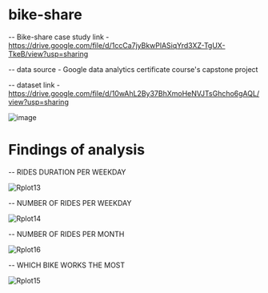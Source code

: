 # bike-share
-- Bike-share case study link - https://drive.google.com/file/d/1ccCa7jyBkwPlASiqYrd3XZ-TgUX-TkeB/view?usp=sharing

-- data source - Google data analytics certificate course's capstone project

-- dataset link - https://drive.google.com/file/d/10wAhL2By37BhXmoHeNVJTsGhcho6gAQL/view?usp=sharing 

![image](https://user-images.githubusercontent.com/109203514/182529350-44561988-f37d-4e31-ac58-e49b26dc2368.png)


# Findings of analysis

-- RIDES DURATION PER WEEKDAY

![Rplot13](https://user-images.githubusercontent.com/109203514/181680743-e84e2d55-9a0b-48eb-8309-218c6b288a9c.png)

-- NUMBER OF RIDES PER WEEKDAY

![Rplot14](https://user-images.githubusercontent.com/109203514/181681530-06274010-01e2-4c8e-a615-bca7d5c91d6c.png)

-- NUMBER OF RIDES PER MONTH

![Rplot16](https://user-images.githubusercontent.com/109203514/181681615-f92f1bd5-79d0-4bc2-835c-f36acc926b4c.png)

-- WHICH BIKE WORKS THE MOST

![Rplot15](https://user-images.githubusercontent.com/109203514/181681723-ed6cd392-c310-4ed7-a7c3-c80892fde55e.png)



